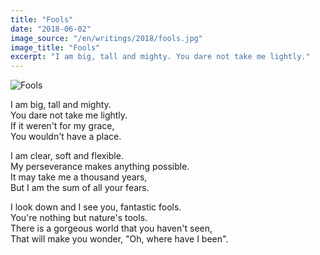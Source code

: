 ```yaml
---
title: "Fools"
date: "2018-06-02"
image_source: "/en/writings/2018/fools.jpg"
image_title: "Fools"
excerpt: "I am big, tall and mighty. You dare not take me lightly."
---
```


<!--more-->

![Fools](/en/writings/2018/fools.jpg)

I am big, tall and mighty.   
You dare not take me lightly.   
If it weren't for my grace,   
You wouldn't have a place.   

I am clear, soft and flexible.   
My perseverance makes anything possible.   
It may take me a thousand years,   
But I am the sum of all your fears.   

I look down and I see you, fantastic fools.   
You're nothing but nature's tools.   
There is a gorgeous world that you haven't seen,   
That will make you wonder, "Oh, where have I been".   